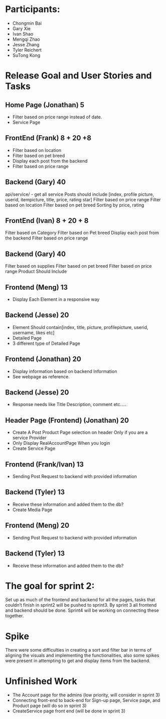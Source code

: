 # Participants:
- Chongmin Bai
- Gary Xie
- Ivan Shao
- Mengqi Zhao
- Jesse Zhang
- Tyler Reichert
- SuTong Kong

# Release Goal and User Stories and Tasks

## Home Page (Jonathan) 5
- Filter based on price range instead of date.
- Service Page

## FrontEnd (Frank) 8 + 20 +8
- Filter based on location
- Filter based on pet breed
- Display each post from the backend 
- Filter based on price range

## Backend (Gary) 40
api/service/ - get all service
Posts should include [index, profile picture, userid, itempicture, title, price, rating star]
Filter based on price range
Filter based on location
Filter based on pet breed
Sorting by price, rating
	
## FrontEnd (Ivan) 8 + 20 + 8
Filter based on Category
Filter based on Pet breed
Display each post from the backend 
Filter based on price range

## Backend (Gary) 40
Filter based on supplies
Filter based on pet breed
Filter based on price range
Product Should Include 

## Frontend (Meng) 13 
- Display Each Element in a responsive way

## Backend (Jesse) 20
- Element Should contain[index, title, picture, profilepicture, userid, username, likes etc]
- Detailed Page
- 3 different type of Detailed Page

## Frontend (Jonathan) 20
- Display information based on backend Information
- See webpage as reference.

## Backend (Jesse) 20
- Response needs like Title Description, comment etc…..

## Header Page (Frontend) (Jonathan) 20
- Create A Post Product Page selection on header Only if you are a service Provider
- Only Display RealAccountPage When you login
- Create Service Page

## Frontend (Frank/Ivan) 13
- Sending Post Request to backend with provided information

## Backend (Tyler) 13
- Receive these information and added them to the db?
- Create Media Page

## Frontend (Meng) 20
- Sending Post Request to backend with provided information

## Backend (Tyler) 13
- Receive these information and added them to the db?

# The goal for sprint 2:
Set up as much of the frontend and backend for all the pages, tasks that couldn’t finish in sprint2 will be pushed to sprint3. By sprint 3 all frontend and backend should be done. Sprint4 will be working on connecting these together.

# Spike
There were some difficulties in creating a sort and filter bar in terms of aligning the visuals and implementing the functionalities, also some spikes were present in attempting to get and display items from the backend.

# Unfinished Work
- The Account page for the admins (low priority, will consider in sprint 3)
- Connecting front-end to back-end for Sign-up page, Service page, and Product page (will do so in sprint 3)
- CreateService page front end (will be done in sprint 3)
